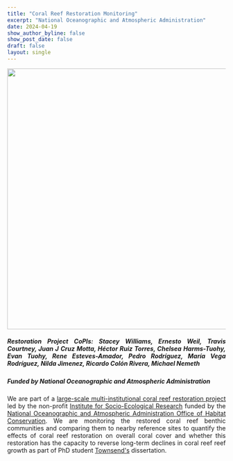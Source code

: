 ```yaml
---
title: "Coral Reef Restoration Monitoring"
excerpt: "National Oceanographic and Atmospheric Administration"
date: 2024-04-19
show_author_byline: false
show_post_date: false
draft: false
layout: single
---
```


<div style="text-align: center;">
<img src="featured-hex.png" width="600"> 
</div>

<div style="text-align: justify;">

##### Restoration Project CoPIs: Stacey Williams, Ernesto Weil, Travis Courtney, Juan J Cruz Motta, Héctor Ruiz Torres, Chelsea Harms-Tuohy, Evan Tuohy, Rene Esteves-Amador, Pedro Rodríguez, María Vega Rodríguez, Nilda Jimenez, Ricardo Colón Rivera, Michael Nemeth
##### Funded by National Oceanographic and Atmospheric Administration

We are part of a [large-scale multi-institutional coral reef restoration project](https://www.fisheries.noaa.gov/feature-story/new-hope-puerto-ricos-coral-reefs) led by the non-profit [Institute for Socio-Ecological Research](https://www.isercaribe.org/) funded by the [National Oceanographic and Atmospheric Administration Office of Habitat Conservation](https://www.fisheries.noaa.gov/about/office-habitat-conservation). We are monitoring the restored coral reef benthic communities and comparing them to nearby reference sites to quantify the effects of coral reef restoration on overall coral cover and whether this restoration has the capacity to reverse long-term declines in coral reef reef growth as part of PhD student [Townsend's](https://theberglab.com/team/josephtownsend/) dissertation.

</div>